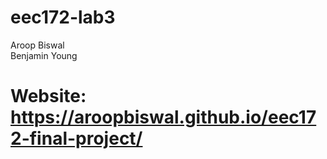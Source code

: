 # eec172-lab3
Aroop Biswal  
Benjamin Young  

# Website: https://aroopbiswal.github.io/eec172-final-project/

